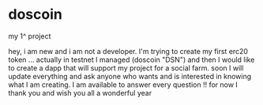 # doscoin

my 1^ project

hey, i am new and i am not a developer.
I'm trying to create my first erc20 token ... actually in testnet I managed (doscoin "DSN") and then I would like to create a dapp that will support my project for a social farm.
soon I will update everything and ask anyone who wants and is interested in knowing what I am creating. I am available to answer every question !!
for now I thank you and wish you all a wonderful year
